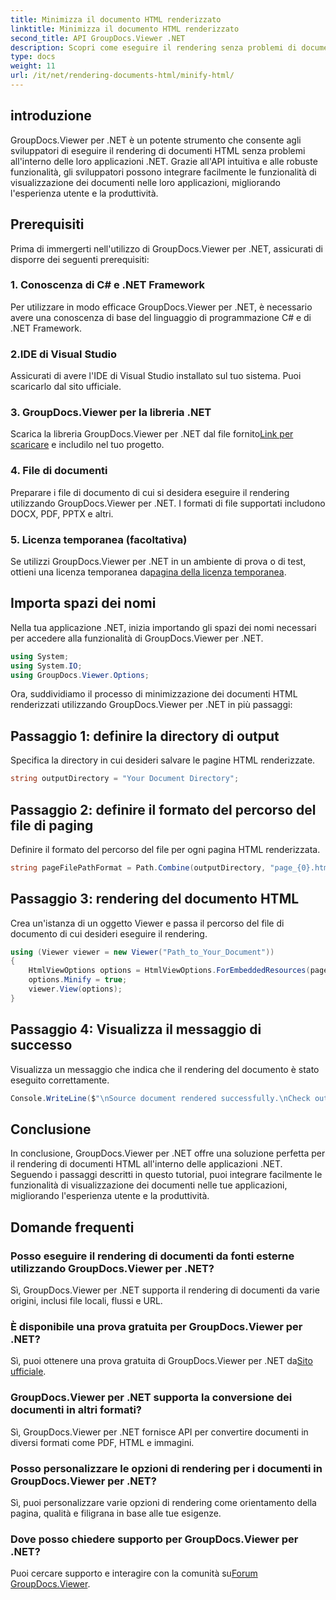 ```yaml
---
title: Minimizza il documento HTML renderizzato
linktitle: Minimizza il documento HTML renderizzato
second_title: API GroupDocs.Viewer .NET
description: Scopri come eseguire il rendering senza problemi di documenti HTML nelle applicazioni .NET utilizzando GroupDocs.Viewer per .NET.
type: docs
weight: 11
url: /it/net/rendering-documents-html/minify-html/
---
```

## introduzione
GroupDocs.Viewer per .NET è un potente strumento che consente agli sviluppatori di eseguire il rendering di documenti HTML senza problemi all'interno delle loro applicazioni .NET. Grazie all'API intuitiva e alle robuste funzionalità, gli sviluppatori possono integrare facilmente le funzionalità di visualizzazione dei documenti nelle loro applicazioni, migliorando l'esperienza utente e la produttività.
## Prerequisiti
Prima di immergerti nell'utilizzo di GroupDocs.Viewer per .NET, assicurati di disporre dei seguenti prerequisiti:
### 1. Conoscenza di C# e .NET Framework
Per utilizzare in modo efficace GroupDocs.Viewer per .NET, è necessario avere una conoscenza di base del linguaggio di programmazione C# e di .NET Framework.
### 2.IDE di Visual Studio
Assicurati di avere l'IDE di Visual Studio installato sul tuo sistema. Puoi scaricarlo dal sito ufficiale.
### 3. GroupDocs.Viewer per la libreria .NET
 Scarica la libreria GroupDocs.Viewer per .NET dal file fornito[Link per scaricare](https://releases.groupdocs.com/viewer/net/) e includilo nel tuo progetto.
### 4. File di documenti
Preparare i file di documento di cui si desidera eseguire il rendering utilizzando GroupDocs.Viewer per .NET. I formati di file supportati includono DOCX, PDF, PPTX e altri.
### 5. Licenza temporanea (facoltativa)
 Se utilizzi GroupDocs.Viewer per .NET in un ambiente di prova o di test, ottieni una licenza temporanea da[pagina della licenza temporanea](https://purchase.groupdocs.com/temporary-license/).

## Importa spazi dei nomi
Nella tua applicazione .NET, inizia importando gli spazi dei nomi necessari per accedere alla funzionalità di GroupDocs.Viewer per .NET.
```csharp
using System;
using System.IO;
using GroupDocs.Viewer.Options;
```

Ora, suddividiamo il processo di minimizzazione dei documenti HTML renderizzati utilizzando GroupDocs.Viewer per .NET in più passaggi:
## Passaggio 1: definire la directory di output
Specifica la directory in cui desideri salvare le pagine HTML renderizzate.
```csharp
string outputDirectory = "Your Document Directory";
```
## Passaggio 2: definire il formato del percorso del file di paging
Definire il formato del percorso del file per ogni pagina HTML renderizzata.
```csharp
string pageFilePathFormat = Path.Combine(outputDirectory, "page_{0}.html");
```
## Passaggio 3: rendering del documento HTML
Crea un'istanza di un oggetto Viewer e passa il percorso del file di documento di cui desideri eseguire il rendering.
```csharp
using (Viewer viewer = new Viewer("Path_to_Your_Document"))
{
    HtmlViewOptions options = HtmlViewOptions.ForEmbeddedResources(pageFilePathFormat);
    options.Minify = true;
    viewer.View(options);
}
```
## Passaggio 4: Visualizza il messaggio di successo
Visualizza un messaggio che indica che il rendering del documento è stato eseguito correttamente.
```csharp
Console.WriteLine($"\nSource document rendered successfully.\nCheck output in {outputDirectory}.");
```

## Conclusione
In conclusione, GroupDocs.Viewer per .NET offre una soluzione perfetta per il rendering di documenti HTML all'interno delle applicazioni .NET. Seguendo i passaggi descritti in questo tutorial, puoi integrare facilmente le funzionalità di visualizzazione dei documenti nelle tue applicazioni, migliorando l'esperienza utente e la produttività.
## Domande frequenti
### Posso eseguire il rendering di documenti da fonti esterne utilizzando GroupDocs.Viewer per .NET?
Sì, GroupDocs.Viewer per .NET supporta il rendering di documenti da varie origini, inclusi file locali, flussi e URL.
### È disponibile una prova gratuita per GroupDocs.Viewer per .NET?
 Sì, puoi ottenere una prova gratuita di GroupDocs.Viewer per .NET da[Sito ufficiale](https://releases.groupdocs.com/).
### GroupDocs.Viewer per .NET supporta la conversione dei documenti in altri formati?
Sì, GroupDocs.Viewer per .NET fornisce API per convertire documenti in diversi formati come PDF, HTML e immagini.
### Posso personalizzare le opzioni di rendering per i documenti in GroupDocs.Viewer per .NET?
Sì, puoi personalizzare varie opzioni di rendering come orientamento della pagina, qualità e filigrana in base alle tue esigenze.
### Dove posso chiedere supporto per GroupDocs.Viewer per .NET?
 Puoi cercare supporto e interagire con la comunità su[Forum GroupDocs.Viewer](https://forum.groupdocs.com/c/viewer/9).